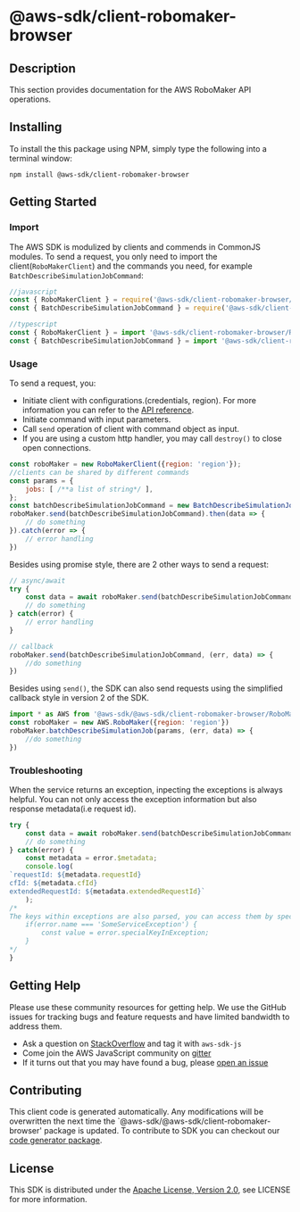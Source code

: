 # @aws-sdk/client-robomaker-browser

## Description

<p>This section provides documentation for the AWS RoboMaker API operations.</p>

## Installing

To install the this package using NPM, simply type the following into a terminal window: 

```
npm install @aws-sdk/client-robomaker-browser
```

## Getting Started

### Import

The AWS SDK is modulized by clients and commends in CommonJS modules. To send a request, you only need to import the client(`RoboMakerClient`) and the commands you need, for example `BatchDescribeSimulationJobCommand`:

```javascript
//javascript
const { RoboMakerClient } = require('@aws-sdk/client-robomaker-browser/RoboMakerClient');
const { BatchDescribeSimulationJobCommand } = require('@aws-sdk/client-robomaker-browser/commands/BatchDescribeSimulationJobCommand');
```

```javascript
//typescript
const { RoboMakerClient } = import '@aws-sdk/client-robomaker-browser/RoboMakerClient';
const { BatchDescribeSimulationJobCommand } = import '@aws-sdk/client-robomaker-browser/commands/BatchDescribeSimulationJobCommand';
```

### Usage

To send a request, you:

* Initiate client with configurations.(credentials, region). For more information you can refer to the [API reference][].
* Initiate command with input parameters.
* Call `send` operation of client with command object as input.
* If you are using a custom http handler, you may call `destroy()` to close open connections. 

```javascript
const roboMaker = new RoboMakerClient({region: 'region'});
//clients can be shared by different commands
const params = {
    jobs: [ /**a list of string*/ ],
};
const batchDescribeSimulationJobCommand = new BatchDescribeSimulationJobCommand(params);
roboMaker.send(batchDescribeSimulationJobCommand).then(data => {
    // do something
}).catch(error => {
    // error handling
})
```

Besides using promise style, there are 2 other ways to send a request:

```javascript
// async/await
try {
    const data = await roboMaker.send(batchDescribeSimulationJobCommand);
    // do something
} catch(error) {
    // error handling
}
```

```javascript
// callback
roboMaker.send(batchDescribeSimulationJobCommand, (err, data) => {
    //do something
})
```
 
Besides using `send()`, the SDK can also send requests using the simplified callback style in version 2 of the SDK.

```javascript
import * as AWS from '@aws-sdk/@aws-sdk/client-robomaker-browser/RoboMaker';
const roboMaker = new AWS.RoboMaker({region: 'region'})
roboMaker.batchDescribeSimulationJob(params, (err, data) => {
    //do something
})

```

### Troubleshooting 

When the service returns an exception, inpecting the exceptions is always helpful. You can not only access the exception information but also response metadata(i.e request id).

```javascript
try {
    const data = await roboMaker.send(batchDescribeSimulationJobCommand);
    // do something
} catch(error) {
    const metadata = error.$metadata;
    console.log(
`requestId: ${metadata.requestId}
cfId: ${metadata.cfId}
extendedRequestId: ${metadata.extendedRequestId}`
    );
/*
The keys within exceptions are also parsed, you can access them by specifying exception names like below:
    if(error.name === 'SomeServiceException') {
        const value = error.specialKeyInException;
    }
*/
}
```

## Getting Help

Please use these community resources for getting help. We use the GitHub issues for tracking bugs and feature requests and have limited bandwidth to address them.

 * Ask a question on [StackOverflow](https://stackoverflow.com/questions/tagged/aws-sdk-js) and tag it with `aws-sdk-js`
 * Come join the AWS JavaScript community on [gitter](https://gitter.im/aws/aws-sdk-js-v3)
 * If it turns out that you may have found a bug, please [open an issue](https://github.com/aws/aws-sdk-js-v3/issues)

## Contributing
 
This client code is generated automatically. Any modifications will be overwritten the next time the `@aws-sdk/@aws-sdk/client-robomaker-browser' package is updated. To contribute to SDK you can checkout our [code generator package][].

## License

This SDK is distributed under the
[Apache License, Version 2.0](http://www.apache.org/licenses/LICENSE-2.0),
see LICENSE for more information.

[code generator package]: https://github.com/aws/aws-sdk-js-v3/tree/master/packages/service-types-generator

[API reference]: https://docs.aws.amazon.com/AWSJavaScriptSDK/latest/
